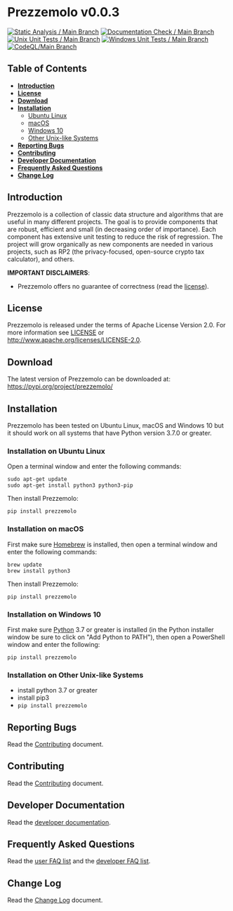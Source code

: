 <!--- Copyright 2022 eprbell --->

<!--- Licensed under the Apache License, Version 2.0 (the "License"); --->
<!--- you may not use this file except in compliance with the License. --->
<!--- You may obtain a copy of the License at --->

<!---     http://www.apache.org/licenses/LICENSE-2.0 --->

<!--- Unless required by applicable law or agreed to in writing, software --->
<!--- distributed under the License is distributed on an "AS IS" BASIS, --->
<!--- WITHOUT WARRANTIES OR CONDITIONS OF ANY KIND, either express or implied. --->
<!--- See the License for the specific language governing permissions and --->
<!--- limitations under the License. --->

# Prezzemolo v0.0.3
[![Static Analysis / Main Branch](https://github.com/eprbell/prezzemolo/actions/workflows/static_analysis.yml/badge.svg)](https://github.com/eprbell/prezzemolo/actions/workflows/static_analysis.yml)
[![Documentation Check / Main Branch](https://github.com/eprbell/prezzemolo/actions/workflows/documentation_check.yml/badge.svg)](https://github.com/eprbell/prezzemolo/actions/workflows/documentation_check.yml)
[![Unix Unit Tests / Main Branch](https://github.com/eprbell/prezzemolo/actions/workflows/unix_unit_tests.yml/badge.svg)](https://github.com/eprbell/prezzemolo/actions/workflows/unix_unit_tests.yml)
[![Windows Unit Tests / Main Branch](https://github.com/eprbell/prezzemolo/actions/workflows/windows_unit_tests.yml/badge.svg)](https://github.com/eprbell/prezzemolo/actions/workflows/windows_unit_tests.yml)
[![CodeQL/Main Branch](https://github.com/eprbell/prezzemolo/actions/workflows/codeql-analysis.yml/badge.svg)](https://github.com/eprbell/prezzemolo/actions/workflows/codeql-analysis.yml)

## Table of Contents
* **[Introduction](https://github.com/eprbell/prezzemolo/tree/main/README.md#introduction)**
* **[License](https://github.com/eprbell/prezzemolo/tree/main/README.md#license)**
* **[Download](https://github.com/eprbell/prezzemolo/tree/main/README.md#download)**
* **[Installation](https://github.com/eprbell/prezzemolo/tree/main/README.md#installation)**
  * [Ubuntu Linux](https://github.com/eprbell/prezzemolo/tree/main/README.md#installation-on-ubuntu-linux)
  * [macOS](https://github.com/eprbell/prezzemolo/tree/main/README.md#installation-on-macos)
  * [Windows 10](https://github.com/eprbell/prezzemolo/tree/main/README.md#installation-on-windows-10)
  * [Other Unix-like Systems](https://github.com/eprbell/prezzemolo/tree/main/README.md#installation-on-other-unix-like-systems)
* **[Reporting Bugs](https://github.com/eprbell/prezzemolo/tree/main/README.md#reporting-bugs)**
* **[Contributing](https://github.com/eprbell/prezzemolo/tree/main/README.md#contributing)**
* **[Developer Documentation](https://github.com/eprbell/prezzemolo/tree/main/README.md#developer-documentation)**
* **[Frequently Asked Questions](https://github.com/eprbell/prezzemolo/tree/main/README.md#frequently-asked-questions)**
* **[Change Log](https://github.com/eprbell/prezzemolo/tree/main/README.md#change-log)**

## Introduction
Prezzemolo is a collection of classic data structure and algorithms that are useful in many different projects. The goal is to provide components that are robust, efficient and small (in decreasing order of importance). Each component has extensive unit testing to reduce the risk of regression. The project will grow organically as new components are needed in various projects, such as RP2 (the privacy-focused, open-source crypto tax calculator), and others.

**IMPORTANT DISCLAIMERS**:
* Prezzemolo offers no guarantee of correctness (read the [license](https://github.com/eprbell/prezzemolo/tree/main/LICENSE)).

## License
Prezzemolo is released under the terms of Apache License Version 2.0. For more information see [LICENSE](https://github.com/eprbell/prezzemolo/tree/main/LICENSE) or <http://www.apache.org/licenses/LICENSE-2.0>.

## Download
The latest version of Prezzemolo can be downloaded at: <https://pypi.org/project/prezzemolo/>

## Installation
Prezzemolo has been tested on Ubuntu Linux, macOS and Windows 10 but it should work on all systems that have Python version 3.7.0 or greater.

### Installation on Ubuntu Linux
Open a terminal window and enter the following commands:
```
sudo apt-get update
sudo apt-get install python3 python3-pip
```

Then install Prezzemolo:
```
pip install prezzemolo
```
### Installation on macOS
First make sure [Homebrew](https://brew.sh) is installed, then open a terminal window and enter the following commands:
```
brew update
brew install python3
```

Then install Prezzemolo:
```
pip install prezzemolo
```
### Installation on Windows 10
First make sure [Python](https://python.org) 3.7 or greater is installed (in the Python installer window be sure to click on "Add Python to PATH"), then open a PowerShell window and enter the following:
```
pip install prezzemolo
```

### Installation on Other Unix-like Systems
* install python 3.7 or greater
* install pip3
* `pip install prezzemolo`

## Reporting Bugs
Read the [Contributing](https://github.com/eprbell/prezzemolo/tree/main/CONTRIBUTING.md#reporting-bugs) document.

## Contributing
Read the [Contributing](https://github.com/eprbell/prezzemolo/tree/main/CONTRIBUTING.md) document.

## Developer Documentation
Read the [developer documentation](https://github.com/eprbell/prezzemolo/tree/main/README.dev.md).

## Frequently Asked Questions
Read the [user FAQ list](https://github.com/eprbell/prezzemolo/tree/main/docs/user_faq.md) and the [developer FAQ list](https://github.com/eprbell/prezzemolo/tree/main/docs/developer_faq.md).

## Change Log
Read the [Change Log](https://github.com/eprbell/prezzemolo/tree/main/CHANGELOG.md) document.
